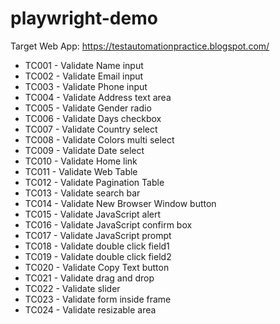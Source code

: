 # playwright-demo

Target Web App: https://testautomationpractice.blogspot.com/

- TC001 - Validate Name input
- TC002 - Validate Email input
- TC003 - Validate Phone input
- TC004 - Validate Address text area
- TC005 - Validate Gender radio
- TC006 - Validate Days checkbox
- TC007 - Validate Country select
- TC008 - Validate Colors multi select
- TC009 - Validate Date select
- TC010 - Validate Home link
- TC011 - Validate Web Table
- TC012 - Validate Pagination Table
- TC013 - Validate search bar
- TC014 - Validate New Browser Window button
- TC015 - Validate JavaScript alert
- TC016 - Validate JavaScript confirm box
- TC017 - Validate JavaScript prompt
- TC018 - Validate double click field1
- TC019 - Validate double click field2
- TC020 - Validate Copy Text button
- TC021 - Validate drag and drop
- TC022 - Validate slider
- TC023 - Validate form inside frame
- TC024 - Validate resizable area
